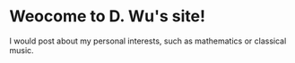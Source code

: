 # Weocome to D. Wu's site!

I would post about my personal interests, such as mathematics or classical music.
